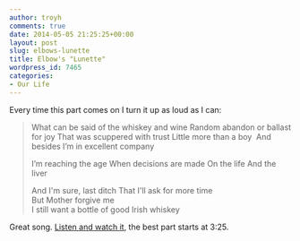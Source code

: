 ```yaml
---
author: troyh
comments: true
date: 2014-05-05 21:25:25+00:00
layout: post
slug: elbows-lunette
title: Elbow's "Lunette"
wordpress_id: 7465
categories:
- Our Life
---
```


Every time this part comes on I turn it up as loud as I can:


<blockquote>What can be said of the whiskey and wine  
Random abandon or ballast for joy  
That was scuppered with trust  
Little more than a boy   
And besides I’m in excellent company

I’m reaching the age
When decisions are made
On the life
And the liver

And I'm sure, last ditch
That I'll ask for more time   
But Mother forgive me  
I still want a bottle of good Irish whiskey</blockquote>


Great song. [Listen and watch it](https://www.youtube.com/watch?v=dELKUivJo4w), the best part starts at 3:25.
